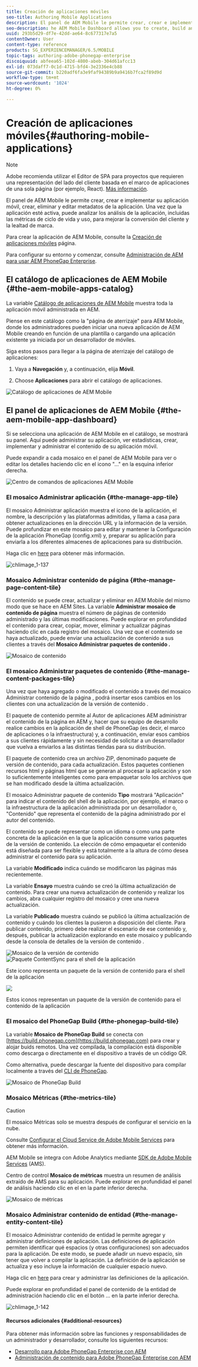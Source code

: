 ```yaml
---
title: Creación de aplicaciones móviles
seo-title: Authoring Mobile Applications
description: El panel de AEM Mobile le permite crear, crear e implementar su aplicación móvil, crear, eliminar y editar metadatos de la aplicación. Siga esta página para obtener más información.
seo-description: he AEM Mobile Dashboard allows you to create, build and deploy your mobile application, create, delete and edit application metadata. Follow this page to learn more.
uuid: 293b5d29-df7e-42dd-ae64-8c677317e7a5
contentOwner: User
content-type: reference
products: SG_EXPERIENCEMANAGER/6.5/MOBILE
topic-tags: authoring-adobe-phonegap-enterprise
discoiquuid: abfeea65-102d-4800-abeb-304d61afcc13
exl-id: 073daff7-0c1d-4715-bfd4-3e2336e4cb88
source-git-commit: b220adf6fa3e9faf94389b9a9416b7fca2f89d9d
workflow-type: tm+mt
source-wordcount: '1024'
ht-degree: 0%

---
```


# Creación de aplicaciones móviles{#authoring-mobile-applications}

>[!NOTE]
>
>Adobe recomienda utilizar el Editor de SPA para proyectos que requieren una representación del lado del cliente basada en el marco de aplicaciones de una sola página (por ejemplo, React). [Más información](/help/sites-developing/spa-overview.md).

El panel de AEM Mobile le permite crear, crear e implementar su aplicación móvil, crear, eliminar y editar metadatos de la aplicación. Una vez que la aplicación esté activa, puede analizar los análisis de la aplicación, incluidas las métricas de ciclo de vida y uso, para mejorar la conversión del cliente y la lealtad de marca.

Para crear la aplicación de AEM Mobile, consulte la [Creación de aplicaciones móviles](/help/mobile/building-app-mobile-phonegap.md) página.

Para configurar su entorno y comenzar, consulte [Administración de AEM para usar AEM PhoneGap Enterprise](/help/mobile/administer-phonegap.md).

## El catálogo de aplicaciones de AEM Mobile {#the-aem-mobile-apps-catalog}

La variable [Catálogo de aplicaciones de AEM Mobile](http://localhost:4502/aem/apps.html/content/phonegap) muestra toda la aplicación móvil administrada en AEM.

Piense en este catálogo como la &quot;página de aterrizaje&quot; para AEM Mobile, donde los administradores pueden iniciar una nueva aplicación de AEM Mobile creando en función de una plantilla o cargando una aplicación existente ya iniciada por un desarrollador de móviles.

Siga estos pasos para llegar a la página de aterrizaje del catálogo de aplicaciones:

1. Vaya a **Navegación** y, a continuación, elija **Móvil**.

1. Choose **Aplicaciones** para abrir el catálogo de aplicaciones.

![Catálogo de aplicaciones de AEM Mobile](assets/chlimage_1-135.png)

## El panel de aplicaciones de AEM Mobile {#the-aem-mobile-app-dashboard}

Si se selecciona una aplicación de AEM Mobile en el catálogo, se mostrará su panel. Aquí puede administrar su aplicación, ver estadísticas, crear, implementar y administrar el contenido de su aplicación móvil.

Puede expandir a cada mosaico en el panel de AEM Mobile para ver o editar los detalles haciendo clic en el icono &quot;...&quot; en la esquina inferior derecha.

![Centro de comandos de aplicaciones AEM Mobile](assets/chlimage_1-136.png)

### El mosaico Administrar aplicación {#the-manage-app-tile}

El mosaico Administrar aplicación muestra el icono de la aplicación, el nombre, la descripción y las plataformas admitidas, y llama a casa para obtener actualizaciones en la dirección URL y la información de la versión. Puede profundizar en este mosaico para editar y mantener la Configuración de la aplicación PhoneGap (config.xml) y, preparar su aplicación para enviarla a los diferentes almacenes de aplicaciones para su distribución.

Haga clic en [here](/help/mobile/phonegap-app-details-tile.md) para obtener más información.

![chlimage_1-137](assets/chlimage_1-137.png)

### Mosaico Administrar contenido de página {#the-manage-page-content-tile}

El contenido se puede crear, actualizar y eliminar en AEM Mobile del mismo modo que se hace en AEM Sites. La variable **Administrar mosaico de contenido de página** muestra el número de páginas de contenido administrado y las últimas modificaciones. Puede explorar en profundidad el contenido para crear, copiar, mover, eliminar y actualizar páginas haciendo clic en cada registro del mosaico. Una vez que el contenido se haya actualizado, puede enviar una actualización de contenido a sus clientes a través del **Mosaico Administrar paquetes de contenido .**

![Mosaico de contenido](assets/chlimage_1-138.png)

### El mosaico Administrar paquetes de contenido {#the-manage-content-packages-tile}

Una vez que haya agregado o modificado el contenido a través del mosaico Administrar contenido de la página , podrá insertar esos cambios en los clientes con una actualización de la versión de contenido .

El paquete de contenido permite al Autor de aplicaciones AEM administrar el contenido de la página en AEM y, hacer que su equipo de desarrollo realice cambios en la aplicación de shell de PhoneGap (es decir, el marco de aplicaciones o la infraestructura) y, a continuación, enviar esos cambios a sus clientes rápidamente y sin necesidad de solicitar a un desarrollador que vuelva a enviarlos a las distintas tiendas para su distribución.

El paquete de contenido crea un archivo ZIP, denominado paquete de versión de contenido, para cada actualización. Estos paquetes contienen recursos html y páginas html que se generan al procesar la aplicación y son lo suficientemente inteligentes como para empaquetar solo los archivos que se han modificado desde la última actualización.

El mosaico Administrar paquete de contenido **Tipo** mostrará &quot;Aplicación&quot; para indicar el contenido del shell de la aplicación, por ejemplo, el marco o la infraestructura de la aplicación administrada por un desarrollador o, &quot;Contenido&quot; que representa el contenido de la página administrado por el autor del contenido.

El contenido se puede representar como un idioma o como una parte concreta de la aplicación en la que la aplicación consume varios paquetes de la versión de contenido. La elección de cómo empaquetar el contenido está diseñada para ser flexible y está totalmente a la altura de cómo desea administrar el contenido para su aplicación.

La variable **Modificado** indica cuándo se modificaron las páginas más recientemente.

La variable **Ensayo** muestra cuándo se creó la última actualización de contenido. Para crear una nueva actualización de contenido y realizar los cambios, abra cualquier registro del mosaico y cree una nueva actualización.

La variable **Publicado** muestra cuándo se publicó la última actualización de contenido y cuándo los clientes la pusieron a disposición del cliente. Para publicar contenido, primero debe realizar el escenario de ese contenido y, después, publicar la actualización explorando en este mosaico y publicando desde la consola de detalles de la versión de contenido .

![Mosaico de la versión de contenido](assets/chlimage_1-139.png) ![Paquete ContentSync para el shell de la aplicación](do-not-localize/chlimage_1-5.png)

Este icono representa un paquete de la versión de contenido para el shell de la aplicación

![](do-not-localize/chlimage_1-6.png)

Estos iconos representan un paquete de la versión de contenido para el contenido de la aplicación

### El mosaico del PhoneGap Build {#the-phonegap-build-tile}

La variable **Mosaico de PhoneGap Build** se conecta con [https://build.phonegap.com](https://build.phonegap.com) para crear y alojar buids remotos. Una vez compilada, la compilación está disponible como descarga o directamente en el dispositivo a través de un código QR.

Como alternativa, puede descargar la fuente del dispositivo para compilar localmente a través del [CLI de PhoneGap](https://docs.phonegap.com/en/3.5.0/guide_cli_index.md.html).

![Mosaico de PhoneGap Build](assets/chlimage_1-140.png)

### Mosaico Métricas {#the-metrics-tile}

>[!CAUTION]
>
>El mosaico Métricas solo se muestra después de configurar el servicio en la nube.
>
>Consulte [Configurar el Cloud Service de Adobe Mobile Services](/help/mobile/configure-adobe-mobile-cloud-service.md) para obtener más información.

AEM Mobile se integra con Adobe Analytics mediante [SDK de Adobe Mobile Services](https://www.adobe.com/ca/solutions/digital-marketing/mobile-services/app-sdk.html) (AMS).

Centro de control **Mosaico de métricas** muestra un resumen de análisis extraído de AMS para su aplicación. Puede explorar en profundidad el panel de análisis haciendo clic en el en la parte inferior derecha.

![Mosaico de métricas](assets/chlimage_1-141.png)

### Mosaico Administrar contenido de entidad {#the-manage-entity-content-tile}

El mosaico Administrar contenido de entidad le permite agregar y administrar definiciones de aplicación. Las definiciones de aplicación permiten identificar qué espacios (y otras configuraciones) son adecuados para la aplicación. De este modo, se puede añadir un nuevo espacio, sin tener que volver a compilar la aplicación. La definición de la aplicación se actualiza y eso incluye la información de cualquier espacio nuevo.

Haga clic en [here](/help/mobile/phonegap-app-definitions.md) para crear y administrar las definiciones de la aplicación.

Puede explorar en profundidad el panel de contenido de la entidad de administración haciendo clic en el botón ... en la parte inferior derecha.

![chlimage_1-142](assets/chlimage_1-142.png)

#### Recursos adicionales {#additional-resources}

Para obtener más información sobre las funciones y responsabilidades de un administrador y desarrollador, consulte los siguientes recursos:

* [Desarrollo para Adobe PhoneGap Enterprise con AEM](/help/mobile/developing-in-phonegap.md)
* [Administración de contenido para Adobe PhoneGap Enterprise con AEM](/help/mobile/administer-phonegap.md)
